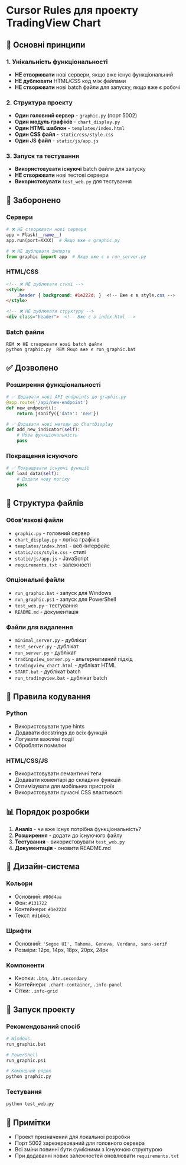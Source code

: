 # Cursor Rules для проекту TradingView Chart

## 🎯 Основні принципи

### 1. Унікальність функціональності
- **НЕ створювати** нові сервери, якщо вже існує функціональний
- **НЕ дублювати** HTML/CSS код між файлами
- **НЕ створювати** нові batch файли для запуску, якщо вже є робочі

### 2. Структура проекту
- **Один головний сервер** - `graphic.py` (порт 5002)
- **Один модуль графіків** - `chart_display.py`
- **Один HTML шаблон** - `templates/index.html`
- **Один CSS файл** - `static/css/style.css`
- **Один JS файл** - `static/js/app.js`

### 3. Запуск та тестування
- **Використовувати існуючі** batch файли для запуску
- **НЕ створювати** нові тестові сервери
- **Використовувати** `test_web.py` для тестування

## 🚫 Заборонено

### Сервери
```python
# ❌ НЕ створювати нові сервери
app = Flask(__name__)
app.run(port=XXXX)  # Якщо вже є graphic.py

# ❌ НЕ дублювати імпорти
from graphic import app  # Якщо вже є в run_server.py
```

### HTML/CSS
```html
<!-- ❌ НЕ дублювати стилі -->
<style>
    .header { background: #1e222d; }  <!-- Вже є в style.css -->
</style>

<!-- ❌ НЕ дублювати структуру -->
<div class="header">  <!-- Вже є в index.html -->
```

### Batch файли
```batch
REM ❌ НЕ створювати нові batch файли
python graphic.py  REM Якщо вже є run_graphic.bat
```

## ✅ Дозволено

### Розширення функціональності
```python
# ✅ Додавати нові API endpoints до graphic.py
@app.route('/api/new-endpoint')
def new_endpoint():
    return jsonify({'data': 'new'})

# ✅ Додавати нові методи до ChartDisplay
def add_new_indicator(self):
    # Нова функціональність
    pass
```

### Покращення існуючого
```python
# ✅ Покращувати існуючі функції
def load_data(self):
    # Додати нову логіку
    pass
```

## 📁 Структура файлів

### Обов'язкові файли
- `graphic.py` - головний сервер
- `chart_display.py` - логіка графіків
- `templates/index.html` - веб-інтерфейс
- `static/css/style.css` - стилі
- `static/js/app.js` - JavaScript
- `requirements.txt` - залежності

### Опціональні файли
- `run_graphic.bat` - запуск для Windows
- `run_graphic.ps1` - запуск для PowerShell
- `test_web.py` - тестування
- `README.md` - документація

### Файли для видалення
- `minimal_server.py` - дублікат
- `test_server.py` - дублікат
- `run_server.py` - дублікат
- `tradingview_server.py` - альтернативний підхід
- `tradingview_chart.html` - дублікат HTML
- `START.bat` - дублікат batch
- `run_tradingview.bat` - дублікат batch

## 🔧 Правила кодування

### Python
- Використовувати type hints
- Додавати docstrings до всіх функцій
- Логувати важливі події
- Обробляти помилки

### HTML/CSS/JS
- Використовувати семантичні теги
- Додавати коментарі до складних функцій
- Оптимізувати для мобільних пристроїв
- Використовувати сучасні CSS властивості

## 📊 Порядок розробки

1. **Аналіз** - чи вже існує потрібна функціональність?
2. **Розширення** - додати до існуючого файлу
3. **Тестування** - використовувати `test_web.py`
4. **Документація** - оновити README.md

## 🎨 Дизайн-система

### Кольори
- Основний: `#00d4aa`
- Фон: `#131722`
- Контейнери: `#1e222d`
- Текст: `#d1d4dc`

### Шрифти
- Основний: `'Segoe UI', Tahoma, Geneva, Verdana, sans-serif`
- Розміри: 12px, 14px, 18px, 20px, 24px

### Компоненти
- Кнопки: `.btn`, `.btn.secondary`
- Контейнери: `.chart-container`, `.info-panel`
- Сітки: `.info-grid`

## 🚀 Запуск проекту

### Рекомендований спосіб
```bash
# Windows
run_graphic.bat

# PowerShell
run_graphic.ps1

# Командний рядок
python graphic.py
```

### Тестування
```bash
python test_web.py
```

## 📝 Примітки

- Проект призначений для локальної розробки
- Порт 5002 зарезервований для головного сервера
- Всі зміни повинні бути сумісними з існуючою структурою
- При додаванні нових залежностей оновлювати `requirements.txt`

